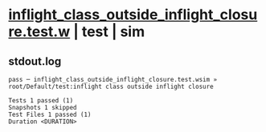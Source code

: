 # [inflight_class_outside_inflight_closure.test.w](../../../../../examples/tests/valid/inflight_class_outside_inflight_closure.test.w) | test | sim

## stdout.log
```log
pass ─ inflight_class_outside_inflight_closure.test.wsim » root/Default/test:inflight class outside inflight closure

Tests 1 passed (1)
Snapshots 1 skipped
Test Files 1 passed (1)
Duration <DURATION>
```


